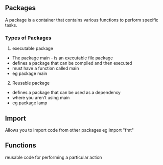 ## Packages
A package is a container that contains various functions to perform specific tasks.

### Types of Packages
1. executable package
- The package main - is an executable file package
- defines a package that can be compiled and then executed 
- must have a function called main 
- eg package main

2. Reusable package 
- defines a package that can be used as a dependency
- where you aren't using main
- eg package lamp

## Import
Allows you to import code from other packages
eg import "fmt"

## Functions
reusable code for performing a particular action